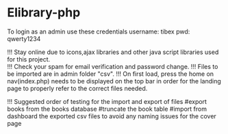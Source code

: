 # Elibrary-php

To login as an admin use these credentials
username: tibex
pwd: qwerty1234

!!! Stay online due to icons,ajax libraries and other java script libraries used for this project.  
!!! Check your spam for email verification and password change.
!!! Files to be imported are in admin folder "csv".
!!! On first load, press the home on nav(index.php) needs to be displayed on the top bar in order for the landing page to properly refer to the correct files needed.

!!! Suggested order of testing for the import and export of files
  #export books from the books database
  #truncate the book table 
  #import from dashboard the exported csv files to avoid any naming issues for the cover page
